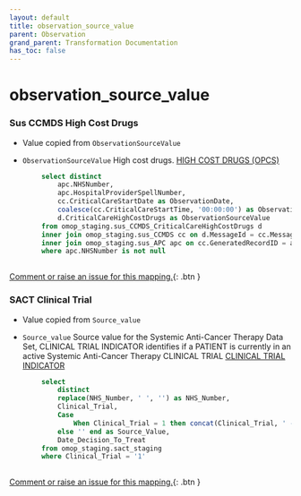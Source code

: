 ```yaml
---
layout: default
title: observation_source_value
parent: Observation
grand_parent: Transformation Documentation
has_toc: false
---
```

# observation_source_value
### Sus CCMDS High Cost Drugs
* Value copied from `ObservationSourceValue`

* `ObservationSourceValue` High cost drugs. [HIGH COST DRUGS (OPCS)]()

```sql
		select distinct
			apc.NHSNumber,
			apc.HospitalProviderSpellNumber,
			cc.CriticalCareStartDate as ObservationDate,
			coalesce(cc.CriticalCareStartTime, '00:00:00') as ObservationDateTime,
			d.CriticalCareHighCostDrugs as ObservationSourceValue
		from omop_staging.sus_CCMDS_CriticalCareHighCostDrugs d
		inner join omop_staging.sus_CCMDS cc on d.MessageId = cc.MessageId
		inner join omop_staging.sus_APC apc on cc.GeneratedRecordID = apc.GeneratedRecordIdentifier
		where apc.NHSNumber is not null
	
```


[Comment or raise an issue for this mapping.](https://github.com/answerdigital/oxford-omop-data-mapper/issues/new?title=OMOP%20Observation%20table%20observation_source_value%20field%20Sus%20CCMDS%20High%20Cost%20Drugs%20mapping){: .btn }
### SACT Clinical Trial
* Value copied from `Source_value`

* `Source_value` Source value for the Systemic Anti-Cancer Therapy Data Set, CLINICAL TRIAL INDICATOR identifies if a PATIENT  is currently in an active Systemic Anti-Cancer Therapy CLINICAL TRIAL [CLINICAL TRIAL INDICATOR]()

```sql
		select
			distinct
  			replace(NHS_Number, ' ', '') as NHS_Number,
      		Clinical_Trial,
			Case 
				When Clinical_Trial = 1 then concat(Clinical_Trial, ' - PATIENT is taking part in a CLINICAL TRIAL')
			else '' end as Source_Value,
		  	Date_Decision_To_Treat
		from omop_staging.sact_staging
  		where Clinical_Trial = '1'
	
```


[Comment or raise an issue for this mapping.](https://github.com/answerdigital/oxford-omop-data-mapper/issues/new?title=OMOP%20Observation%20table%20observation_source_value%20field%20SACT%20Clinical%20Trial%20mapping){: .btn }
